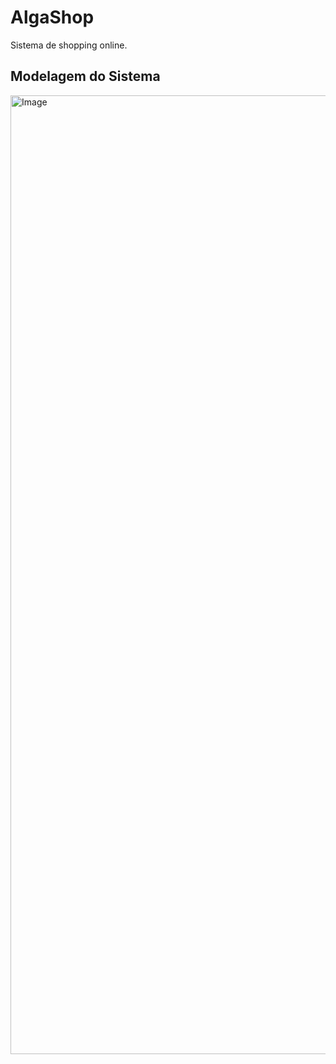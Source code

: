 # AlgaShop
Sistema de shopping online.

## Modelagem do Sistema

<img width="1576" height="1534" alt="Image" src="https://github.com/user-attachments/assets/9ecefa42-5ad8-4876-8327-819c246fa671" />

